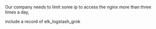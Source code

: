 Our company needs to limit some ip to access the nginx more than three times a day,

include a record of elk_logstash_grok


